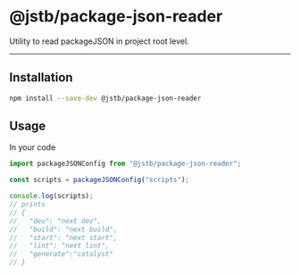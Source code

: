# @jstb/package-json-reader

Utility to read packageJSON in project root level.

---

## Installation

```bash
npm install --save-dev @jstb/package-json-reader
```

## Usage

In your code

```javascript
import packageJSONConfig from "@jstb/package-json-reader";

const scripts = packageJSONConfig("scripts");

console.log(scripts);
// prints
// {
//   "dev": "next dev",
//   "build": "next build",
//   "start": "next start",
//   "lint": "next lint",
//   "generate":"catalyst"
// }
```
